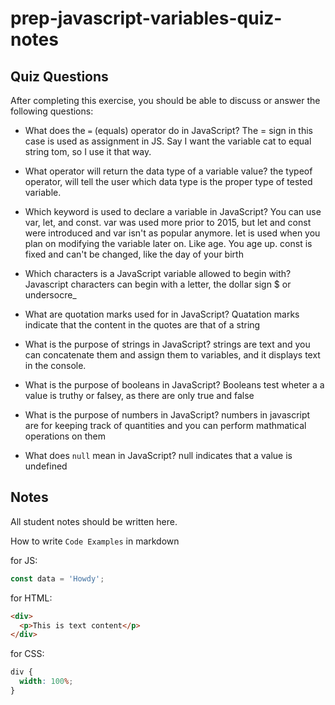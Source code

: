 # prep-javascript-variables-quiz-notes

## Quiz Questions

After completing this exercise, you should be able to discuss or answer the following questions:

- What does the `=` (equals) operator do in JavaScript?
  The = sign in this case is used as assignment in JS. Say I want the variable cat to equal string tom, so I use it that way.

- What operator will return the data type of a variable value?
  the typeof operator, will tell the user which data type is the proper type of tested variable.

- Which keyword is used to declare a variable in JavaScript?
  You can use var, let, and const. var was used more prior to 2015, but let and const were introduced and var isn't as popular anymore. let is used when you plan on modifying the variable later on. Like age. You age up. const is fixed and can't be changed, like the day of your birth
- Which characters is a JavaScript variable allowed to begin with?
  Javascript characters can begin with a letter, the dollar sign $ or undersocre\_
- What are quotation marks used for in JavaScript?
  Quatation marks indicate that the content in the quotes are that of a string
- What is the purpose of strings in JavaScript?
  strings are text and you can concatenate them and assign them to variables, and it displays text in the console.
- What is the purpose of booleans in JavaScript?
  Booleans test wheter a a value is truthy or falsey, as there are only true and false
- What is the purpose of numbers in JavaScript?
  numbers in javascript are for keeping track of quantities and you can perform mathmatical operations on them
- What does `null` mean in JavaScript?
  null indicates that a value is undefined

## Notes

All student notes should be written here.

How to write `Code Examples` in markdown

for JS:

```javascript
const data = 'Howdy';
```

for HTML:

```html
<div>
  <p>This is text content</p>
</div>
```

for CSS:

```css
div {
  width: 100%;
}
```
